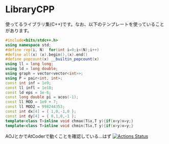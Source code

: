 # LibraryCPP

使ってるライブラリ集(C++)です。なお、以下のテンプレートを使っていることがあります。
```cpp
#include<bits/stdc++.h>
using namespace std;
#define rep(i, N)  for(int i=0;i<(N);i++)
#define all(x) (x).begin(),(x).end()
#define popcount(x) __builtin_popcount(x)
using ll = long long;
using ld = long double;
using graph = vector<vector<int>>;
using P = pair<int, int>;
const int inf = 1e9;
const ll infl = 1e18;
const ld eps = 1e-6;
const long double pi = acos(-1);
const ll MOD = 1e9 + 7;
const ll MOD2 = 998244353;
const int dx[4] = { 1,0,-1,0 };
const int dy[4] = { 0,1,0,-1 };
template<class T>inline void chmax(T&x,T y){if(x<y)x=y;}
template<class T>inline void chmin(T&x,T y){if(x>y)x=y;}
```

AOJとかでAtCoderで動くことを確認している...はず
[![Actions Status](https://github.com/AC2-K/Library-CPP/workflows/verify/badge.svg)](https://github.com/AC2-K/Library-CPP/actions)